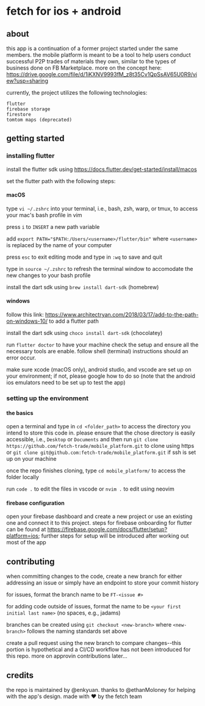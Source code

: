# fetch for ios + android

## about

this app is a continuation of a former project started under the same members. the mobile platform is meant to be a tool to help users conduct 
successful P2P trades of materials they own, similar to the types of business done on FB Marketplace. more on the concept here: https://drive.google.com/file/d/1iKXNV9993fM_z8t35Cv1QpSsAV65U0R9/view?usp=sharing 

currently, the project utilizes the following technologies:

	flutter
	firebase storage
	firestore
    tomtom maps (deprecated)


## getting started

### installing flutter

install the flutter sdk using https://docs.flutter.dev/get-started/install/macos

set the flutter path with the following steps:

#### macOS

type `vi ~/.zshrc` into your terminal, i.e., bash, zsh, warp, or tmux, to access your mac's bash profile in vim

press `i` to `INSERT` a new path variable

add `export PATH="$PATH:/Users/<username>/flutter/bin"` where `<username>` is replaced by the name of your computer

press `esc` to exit editing mode and type in `:wq` to save and quit

type in `source ~/.zshrc` to refresh the terminal window to accomodate the new changes to your bash profile  

install the dart sdk using `brew install dart-sdk`	(homebrew)

#### windows

follow this link: https://www.architectryan.com/2018/03/17/add-to-the-path-on-windows-10/ to add a flutter path

install the dart sdk using `choco install dart-sdk` (chocolatey)


run `flutter doctor` to have your machine check the setup and ensure all the necessary tools are enable. follow shell (terminal) instructions should an error occur.

make sure xcode (macOS only), android studio, and vscode are set up on your environment; if not, please google how to do so (note that the android
ios emulators need to be set up to test the app)

### setting up the environment

#### the basics

open a terminal and type in `cd <folder_path>` to access the directory you intend to store this code in. please ensure that the chose directory is easily accessible, i.e., `Desktop` or `Documents` and then run `git clone https://github.com/fetch-trade/mobile_platform.git` to clone using https or `git clone git@github.com:fetch-trade/mobile_platform.git` if ssh is set up on your machine

once the repo finishes cloning, type `cd mobile_platform/` to access the folder locally

run `code .` to edit the files in vscode or `nvim .` to edit using neovim

#### firebase configuration

open your firebase dashboard and create a new project or use an existing one and connect it to this project. steps for firebase onboarding for flutter can be found at https://firebase.google.com/docs/flutter/setup?platform=ios; further steps for setup will be introduced after working out most of the app

## contributing

when committing changes to the code, create a new branch for either addressing an issue or simply have an endpoint to store your commit history

for issues, format the branch name to be `FT-<issue #>` 

for adding code outside of issues, format the name to be `<your first initial last name>` (no spaces, e.g., jadams)

branches can be created using `git checkout <new-branch>` where `<new-branch>` follows the naming standards set above

create a pull request using the new branch to compare changes--this portion is hypothetical and a CI/CD workflow has not been introduced for this repo. more on approvin contributions later...

## credits

the repo is maintained by @enkyuan. thanks to @ethanMoloney for helping with the app's design. made with :heart: by the fetch team
